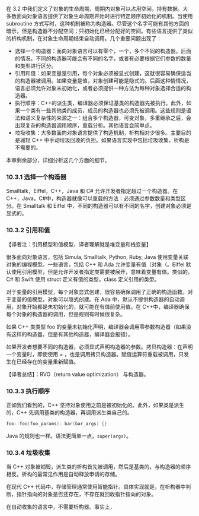 在 3.2 中我们定义了对象的生命周期，周期内对象可以占用空间，持有数据。大多数面向对象语言提供了对象生命周期开始时进行特定顺序初始化的机制。当使用 subroutine 方式写时，这种机制被称为构造器。尽管这个名字可能有其他方面的暗示，但是构造器不分配空间；只初始化已经分配好的空间。有些语言提供了类似的析构机制，在对象生命周期结束自动调用。几个重要问题出现了：

- 选择一个构造器：面向对象语言可以有零个，一个，多个不同的构造器。后面的情况，不同的构造器可能会有不同的名字，或者有必要根据它们参数的数量和类型进行区分。
- 引用和值：如果变量是引用，每个对象必须被显式创建，这就很容易确保适当的构造器被调用。如果变量是值，对象创建可能是隐式的。后面这种情情况，语言必须允许对象未初始化，或者必须提供一种方法为每种对象选择合适的构造器。
- 执行顺序：C++的派生类，编译器必须保证基类的构造器先被执行。此外，如果一个类有一些其他类的成员，成员的构造器也必须先被调用。这些规则是语法和语义复杂性的来源之一：组合多个构造器，可变对象，多重继承之后，会出现复杂的构造器调用顺序，重载分析。其他语言会简单点。
- 垃圾收集：大多数面向对象语言提供了构造机制，析构相对少很多。主要目的是减轻 C++ 中手动垃圾回收的负担。如果语言实现中包括垃圾收集，析构是不需要的。

本章剩余部分，详细分析这几个方面的细节。

### 10.3.1 选择一个构造器

Smalltalk，Eiffel，C++，Java 和 C# 允许开发者指定超过一个构造器。在 C++，Java，C#中，构造器就像可以重载的方法：必须通过参数数量和类型区分。在 Smalltalk 和 Eiffel 中，不同的构造器可以有不同的名字，创建对象必须是显式的。

### 10.3.2 引用和值

【译者注：引用模型和值模型，译者理解就是堆变量和栈变量】

很多面向对象语言，包括 Simula, Smalltalk, Python, Ruby, Java 使用变量关联对象的编程模型。一些语言，包括 C++ 和 Ada 允许变量有值（对象（。Eiffel 默认使用引用模型，但是允许开发者指定类需要被展开，意味着变量有值。类似的，C# 和 Swift 使用 struct 定义有值的类型，class 定义引用的类型。

对于变量的引用模型，每个对象显式创建，很容易确保调用了正确的构造函数。对于变量的值模型，对象可以隐式创建。在 Ada 中，默认不提供构造器的自动调用，对象开始都是未初始化的，就可能在有值前使用值。在 C++中，编译器确保每个对象的构造器的调用，但是规则有时候很复杂。

如果 C++ 类类型 foo 的变量未初始化声明，编译器会调用零参数构造器（如果没有这样的构造器，但是有其他构造器，编译器会报错）。

如果开发者想要不同的构造器，必须显式声明构造器的参数。拷贝构造器：在声明一个变量时，即使使用 = ，也是调用拷贝构造器。赋值运算符重载被调用，只发生在已经存在的变量重新赋值。

【译者总结】：RVO（return value optimization） 与构造器。

### 10.3.3 执行顺序

正如我们看到的，C++ 坚持对象使用之前是被初始化的。此外，如果类是派生的，C++ 先调用基类的构造器，再调用派生类自己的。

```cpp
foo::foo(foo_params): bar(bar_args) {}
```

Java 的规则也一样。语法更简单一点，`super(args)`。

### 10.3.4 垃圾收集

当 C++ 对象被销毁，派生类的析构首先被调用，然后是基类的，与构造器的顺序相反。析构的最常见作用是自动释放申请的存储。

在现代 C++ 代码中，存储管理通常使用智能指针。具体实现就是，在析构器中判断，指针指向的对象是否还存在，不存在就回收指针指向的对象。

在自动收集的语言中，不需要析构器。事实上，